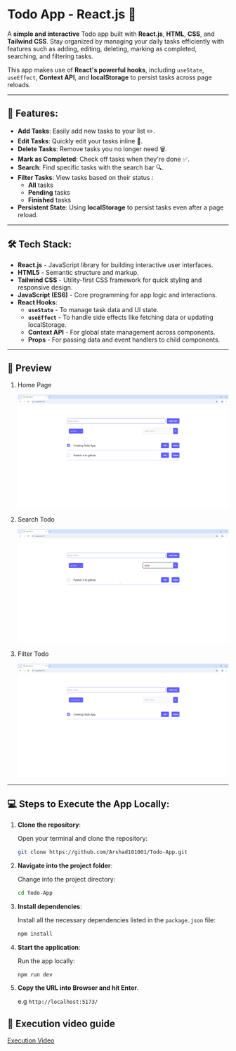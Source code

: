 # Todo App - React.js 📝

A **simple and interactive** Todo app built with **React.js**, **HTML**, **CSS**, and **Tailwind CSS**. Stay organized by managing your daily tasks efficiently with features such as adding, editing, deleting, marking as completed, searching, and filtering tasks.

This app makes use of **React's powerful hooks**, including `useState`, `useEffect`, **Context API**, and **localStorage** to persist tasks across page reloads.

---

## 🚀 Features:

- **Add Tasks**: Easily add new tasks to your list ✏️.
- **Edit Tasks**: Quickly edit your tasks inline 📝.
- **Delete Tasks**: Remove tasks you no longer need 🗑️.
- **Mark as Completed**: Check off tasks when they're done ✅.
- **Search**: Find specific tasks with the search bar 🔍.
- **Filter Tasks**: View tasks based on their status : 
   - **All** tasks
   - **Pending** tasks
   - **Finished** tasks
- **Persistent State**: Using **localStorage** to persist tasks even after a page reload.

---

## 🛠️ Tech Stack:

- **React.js** - JavaScript library for building interactive user interfaces.
- **HTML5** - Semantic structure and markup.
- **Tailwind CSS** - Utility-first CSS framework for quick styling and responsive design.
- **JavaScript (ES6)** - Core programming for app logic and interactions.
- **React Hooks**:
  - **`useState`** - To manage task data and UI state.
  - **`useEffect`** - To handle side effects like fetching data or updating localStorage.
  - **Context API** - For global state management across components.
  - **Props** - For passing data and event handlers to child components.
---

## 📸 Preview

1. Home Page

    ![Home Page](./src/assets/todo_home.png)

2. Search Todo

    ![search](./src/assets/todo_search.png)

3. Filter Todo

    ![filter](./src/assets/todo_filter.png)

---

## 💻 Steps to Execute the App Locally:

1. **Clone the repository**:

   Open your terminal and clone the repository:

   ```bash
   git clone https://github.com/Arshad101001/Todo-App.git
    ```

2. **Navigate into the project folder**:

    Change into the project directory:

    ```bash
    cd Todo-App
    ```

3. **Install dependencies**:

    Install all the necessary dependencies listed in the `package.json` file:

    ```bash
    npm install
    ```
    

4. **Start the application**:

    Run the app locally:

    ```bash
    npm run dev
    ```

5. **Copy the URL into Browser and hit Enter**.
    
    e.g `http://localhost:5173/`


## 📸 Execution video guide

[Execution Video](./src/assets/Todo_execution.sasmp4)




